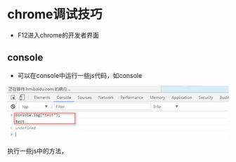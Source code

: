 # chrome调试技巧

* F12进入chrome的开发者界面

## console

* 可以在console中运行一些js代码，如console

![](/images/chrome/console.jpg)




执行一些js中的方法，












